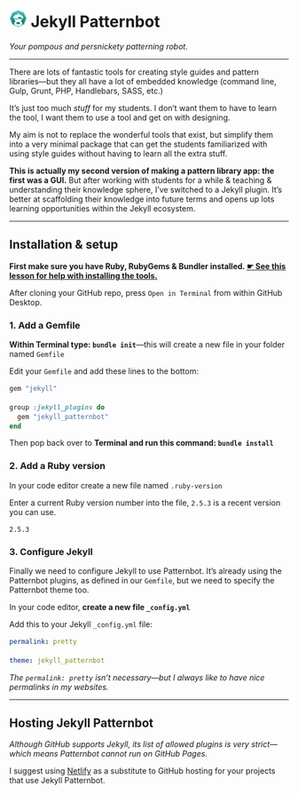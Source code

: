 # ![](.readme/patternbot-logo.png) Jekyll Patternbot

*Your pompous and persnickety patterning robot.*

---

There are lots of fantastic tools for creating style guides and pattern libraries—but they all have a lot of embedded knowledge (command line, Gulp, Grunt, PHP, Handlebars, SASS, etc.)

It’s just too much *stuff* for my students. I don’t want them to have to learn the tool, I want them to use a tool and get on with designing.

My aim is not to replace the wonderful tools that exist, but simplify them into a very minimal package that can get the students familiarized with using style guides without having to learn all the extra stuff.

**This is actually my second version of making a pattern library app: the first was a GUI.** But after working with students for a while & teaching & understanding their knowledge sphere, I’ve switched to a Jekyll plugin. It’s better at scaffolding their knowledge into future terms and opens up lots learning opportunities within the Jekyll ecosystem.

---

## Installation & setup

**First make sure you have Ruby, RubyGems & Bundler installed. [☛ See this lesson for help with installing the tools.](https://learn-the-web.algonquindesign.ca/courses/web-dev-4/install-more-developer-tools/)**

After cloning your GitHub repo, press `Open in Terminal` from within GitHub Desktop.

### 1. Add a Gemfile

**Within Terminal type: `bundle init`**—this will create a new file in your folder named `Gemfile`

Edit your `Gemfile` and add these lines to the bottom:

```ruby
gem "jekyll"

group :jekyll_plugins do
  gem "jekyll_patternbot"
end
```

Then pop back over to **Terminal and run this command: `bundle install`**

### 2. Add a Ruby version

In your code editor create a new file named `.ruby-version`

Enter a current Ruby version number into the file, `2.5.3` is a recent version you can use.

```
2.5.3
```

### 3. Configure Jekyll

Finally we need to configure Jekyll to use Patternbot. It’s already using the Patternbot plugins, as defined in our `Gemfile`, but we need to specify the Patternbot theme too.

In your code editor, **create a new file `_config.yml`**

Add this to your Jekyll `_config.yml` file:

```yml
permalink: pretty

theme: jekyll_patternbot
```

*The `permalink: pretty` isn’t necessary—but I always like to have nice permalinks in my websites.*

---

## Hosting Jekyll Patternbot

*Although GitHub supports Jekyll, its list of allowed plugins is very strict—which means Patternbot cannot run on GitHub Pages.*

I suggest using [Netlify](https://www.netlify.com/) as a substitute to GitHub hosting for your projects that use Jekyll Patternbot.
